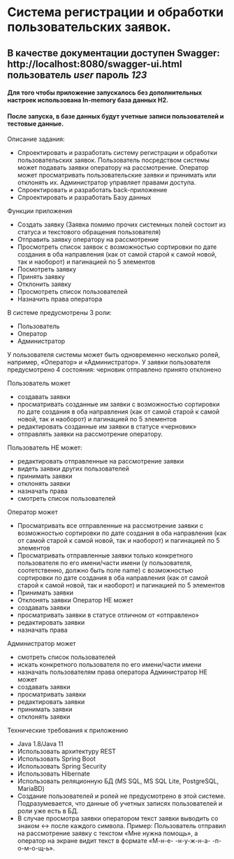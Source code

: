 # Система регистрации и обработки пользовательских заявок.

<h2>В качестве документации доступен Swagger: http://localhost:8080/swagger-ui.html пользователь <i>user</i> пароль <i>123</i></h2>
<h4>Для того чтобы приложение запускалось без дополнительных настроек использована In-memory база данных H2.</h4>
<h4>После запуска, в базе данных будут учетные записи пользователей и тестовые данные.</h4>


Описание задания:

* Спроектировать и разработать систему регистрации и обработки пользовательских заявок. Пользователь посредством системы может подавать заявки оператору на рассмотрение. Оператор может просматривать пользовательские заявки и принимать или отклонять их. Администратор управляет правами доступа.
* Спроектировать и разработать back-приложение
* Спроектировать и разработать Базу данных

Функции приложения
* Создать заявку (Заявка помимо прочих системных полей состоит из статуса и текстового обращения пользователя)
* Отправить заявку оператору на рассмотрение
* Просмотреть список заявок с возможностью сортировки по дате создания в оба направления (как от самой старой к самой новой, так и наоборот) и пагинацией по 5 элементов
* Посмотреть заявку
* Принять заявку
* Отклонить заявку
* Просмотреть список пользователей
* Назначить права оператора

В системе предусмотрены 3 роли:
* Пользователь
* Оператор
* Администратор

У пользователя системы может быть одновременно несколько ролей, например, «Оператор» и «Администратор».
У заявки пользователя предусмотрено 4 состояния:
черновик
отправлено
принято
отклонено

Пользователь может
* создавать заявки
* просматривать созданные им заявки с возможностью сортировки по дате создания в оба направления (как от самой старой к самой новой, так и наоборот) и пагинацией по 5 элементов
* редактировать созданные им заявки в статусе «черновик»
* отправлять заявки на рассмотрение оператору.

Пользователь НЕ может:
* редактировать отправленные на рассмотрение заявки
* видеть заявки других пользователей
* принимать заявки
* отклонять заявки
* назначать права
* смотреть список пользователей

Оператор может
* Просматривать все отправленные на рассмотрение  заявки с возможностью сортировки по дате создания в оба направления (как от самой старой к самой новой, так и наоборот) и пагинацией по 5 элементов
* Просматривать отправленные заявки только конкретного пользователя по его имени/части имени (у пользователя, соотетственно, должно быть поле name) с возможностью сортировки по дате создания в оба направления (как от самой старой к самой новой, так и наоборот) и пагинацией по 5 элементов
* Принимать заявки
* Отклонять заявки
Оператор НЕ может
* создавать заявки
* просматривать заявки в статусе отличном от «отправлено»
* редактировать заявки
* назначать права

Администратор может
* смотреть список пользователей
* искать конкретного пользователя по его имени/части имени
* назначать пользователям права оператора
Администратор НЕ может
* создавать заявки
* просматривать заявки
* редактировать заявки
* принимать заявки
* отклонять заявки


Технические требования к приложению
* Java 1.8/Java 11
* Использовать архитектуру REST
* Использовать Spring Boot
* Использовать Spring Security
* Использовать Hibernate
* Использовать реляционную БД (MS SQL, MS SQL Lite, PostgreSQL, MariaBD)
* Создание пользователей и ролей не предусмотрено в этой системе. Подразумевается, что данные об учетных записях пользователей и роли уже есть в БД.
* В случае просмотра заявки оператором текст заявки выводить со знаком <-> после каждого символа. Пример: Пользователь отправил на рассмотрение заявку с текстом «Мне нужна помощь», а оператор на экране видит текст в формате «М-н-е- -н-у-ж-н-а- -п-о-м-о-щ-ь».
